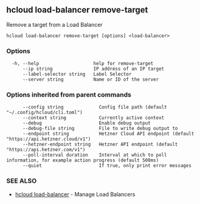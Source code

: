 ## hcloud load-balancer remove-target

Remove a target from a Load Balancer

```
hcloud load-balancer remove-target [options] <load-balancer>
```

### Options

```
  -h, --help                    help for remove-target
      --ip string               IP address of an IP target
      --label-selector string   Label Selector
      --server string           Name or ID of the server
```

### Options inherited from parent commands

```
      --config string             Config file path (default "~/.config/hcloud/cli.toml")
      --context string            Currently active context
      --debug                     Enable debug output
      --debug-file string         File to write debug output to
      --endpoint string           Hetzner Cloud API endpoint (default "https://api.hetzner.cloud/v1")
      --hetzner-endpoint string   Hetzner API endpoint (default "https://api.hetzner.com/v1")
      --poll-interval duration    Interval at which to poll information, for example action progress (default 500ms)
      --quiet                     If true, only print error messages
```

### SEE ALSO

* [hcloud load-balancer](hcloud_load-balancer.md)	 - Manage Load Balancers
